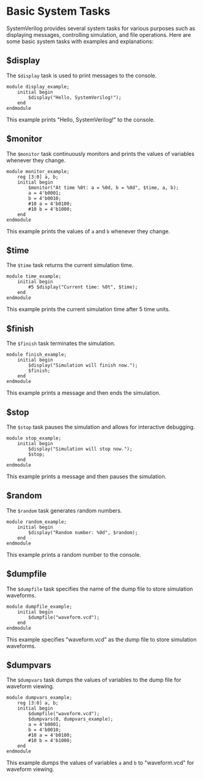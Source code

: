 # Basic System Tasks

SystemVerilog provides several system tasks for various purposes such as displaying messages, controlling simulation, and file operations. Here are some basic system tasks with examples and explanations:

## $display
The `$display` task is used to print messages to the console.
```SV
module display_example;
    initial begin
        $display("Hello, SystemVerilog!");
    end
endmodule
```
This example prints "Hello, SystemVerilog!" to the console.

## $monitor
The `$monitor` task continuously monitors and prints the values of variables whenever they change.
```SV
module monitor_example;
    reg [3:0] a, b;
    initial begin
        $monitor("At time %0t: a = %0d, b = %0d", $time, a, b);
        a = 4'b0001;
        b = 4'b0010;
        #10 a = 4'b0100;
        #10 b = 4'b1000;
    end
endmodule
```
This example prints the values of `a` and `b` whenever they change.

## $time
The `$time` task returns the current simulation time.
```SV
module time_example;
    initial begin
        #5 $display("Current time: %0t", $time);
    end
endmodule
```
This example prints the current simulation time after 5 time units.

## $finish
The `$finish` task terminates the simulation.
```SV
module finish_example;
    initial begin
        $display("Simulation will finish now.");
        $finish;
    end
endmodule
```
This example prints a message and then ends the simulation.

## $stop
The `$stop` task pauses the simulation and allows for interactive debugging.
```SV
module stop_example;
    initial begin
        $display("Simulation will stop now.");
        $stop;
    end
endmodule
```
This example prints a message and then pauses the simulation.

## $random
The `$random` task generates random numbers.
```SV
module random_example;
    initial begin
        $display("Random number: %0d", $random);
    end
endmodule
```
This example prints a random number to the console.

## $dumpfile
The `$dumpfile` task specifies the name of the dump file to store simulation waveforms.
```SV
module dumpfile_example;
    initial begin
        $dumpfile("waveform.vcd");
    end
endmodule
```
This example specifies "waveform.vcd" as the dump file to store simulation waveforms.

## $dumpvars
The `$dumpvars` task dumps the values of variables to the dump file for waveform viewing.
```SV
module dumpvars_example;
    reg [3:0] a, b;
    initial begin
        $dumpfile("waveform.vcd");
        $dumpvars(0, dumpvars_example);
        a = 4'b0001;
        b = 4'b0010;
        #10 a = 4'b0100;
        #10 b = 4'b1000;
    end
endmodule
```
This example dumps the values of variables `a` and `b` to "waveform.vcd" for waveform viewing.
